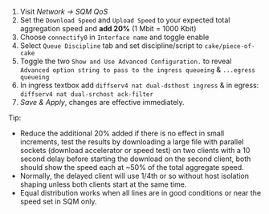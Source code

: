 1. Visit _Network -> SQM QoS_
1. Set the `Download Speed` and `Upload Speed` to your expected total aggregation speed and **add 20%** (1 Mbit = 1000 Kbit)
1. Choose `connectify0` in `Interface name` and toggle enable
1. Select `Queue Discipline` tab and set discipline/script to `cake/piece-of-cake`
1. Toggle the two `Show and Use Advanced Configuration.` to reveal `Advanced option string to pass to the ingress queueing` & `...egress queueing`
1. In ingress textbox add `diffserv4 nat dual-dsthost ingress` & in egress: `diffserv4 nat dual-srchost ack-filter`
1. _Save & Apply_, changes are effective immediately.

Tip: 
* Reduce the additional 20% added if there is no effect in small increments, test the results by downloading a large file with parallel sockets (download accelerator or speed test) on two clients with a 10 second delay before starting the download on the second client, both should show the speed each at ~50% of the total aggregate speed.   
* Normally, the delayed client will use 1/4th or so without host isolation shaping unless both clients start at the same time.  
* Equal distribution works when all lines are in good conditions or near the speed set in SQM only.
